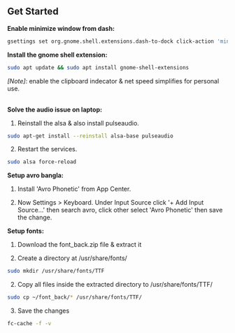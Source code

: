 ## Get Started

<b> Enable minimize window from dash: </b> <br>

```bash
gsettings set org.gnome.shell.extensions.dash-to-dock click-action 'minimize-or-previews'
```

<b> Install the gnome shell extension: </b>

```bash
sudo apt update && sudo apt install gnome-shell-extensions
```
*[Note]*: enable the clipboard indecator & net speed simplifies for personal use.<br><br>

<b> Solve the audio issue on laptop: </b>

1. Reinstall the alsa & also install pulseaudio. <br>

```bash
sudo apt-get install --reinstall alsa-base pulseaudio
```

2. Restart the services. <br>

```bash
sudo alsa force-reload
```

<b> Setup avro bangla: </b> <br>

1. Install 'Avro Phonetic' from App Center. <br>

2. Now Settings > Keyboard. Under Input Source click '+ Add Input Source...' then search avro, click other select 'Avro Phonetic' then save the change. <br>

<b> Setup fonts: </b>

1. Download the font_back.zip file & extract it <br>

3. Create a directory at /usr/share/fonts/

```bash
sudo mkdir /usr/share/fonts/TTF
```

2. Copy all files inside the extracted directory to /usr/share/fonts/TTF/

```bash
sudo cp ~/font_back/* /usr/share/fonts/TTF/
```

3. Save the changes<br>

```bash
fc-cache -f -v
```
